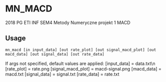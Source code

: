 # MN_MACD
2018 PG ETI INF SEM4 Metody Numeryczne projekt 1 MACD
## Usage
```
mn_macd [in input_data] [out rate_plot] [out signal_macd_plot] [out macd_data] [out signal_data] [out rate_data]
```
If args not specified, default values are applied:
    [input_data] = data.txt\n
    [rate_plot] = rate.png
    [signal_macd_plot] = macd-signal.png
    [macd_data] = macd.txt
    [signal_data] = signal.txt
    [rate_data] = rate.txt
